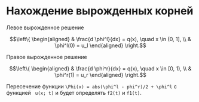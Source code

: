 # Нахождение вырожденных корней

Левое вырожденное решение
```math
\left\{
\begin{aligned}
    & \frac{d \phi^l}{dx} = q(x), \quad x \in (0, 1], \\
    & \phi^l(0) = u_l
\end{aligned}
\right.
```

Правое вырожденное решение
```math
\left\{
\begin{aligned}
    & \frac{d \phi^r}{dx} = q(x), \quad x \in [0, 1), \\
    & \phi^r(1) = u_r
\end{aligned}
\right.
```

Пересечение функции ``\Phi(x) = abs(\phi^l - phi^r)/2 + \phi^l`` с функцией `` u(x; t)`` и будет определять ``f2(t)`` и ``f1(t)``.
